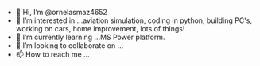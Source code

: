 - 👋 Hi, I’m @ornelasmaz4652
- 👀 I’m interested in ...aviation simulation, coding in python, building PC's, working on cars, home improvement, lots of things!
- 🌱 I’m currently learning ...MS Power platform.
- 💞️ I’m looking to collaborate on ...
- 📫 How to reach me ...

<!---
ornelasmaz4652/ornelasmaz4652 is a ✨ special ✨ repository because its `README.md` (this file) appears on your GitHub profile.
You can click the Preview link to take a look at your changes.
--->
